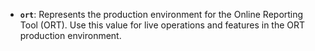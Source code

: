 - **`ort`**: Represents the production environment for the Online Reporting Tool (ORT). Use this value for live operations and features in the ORT production environment.
